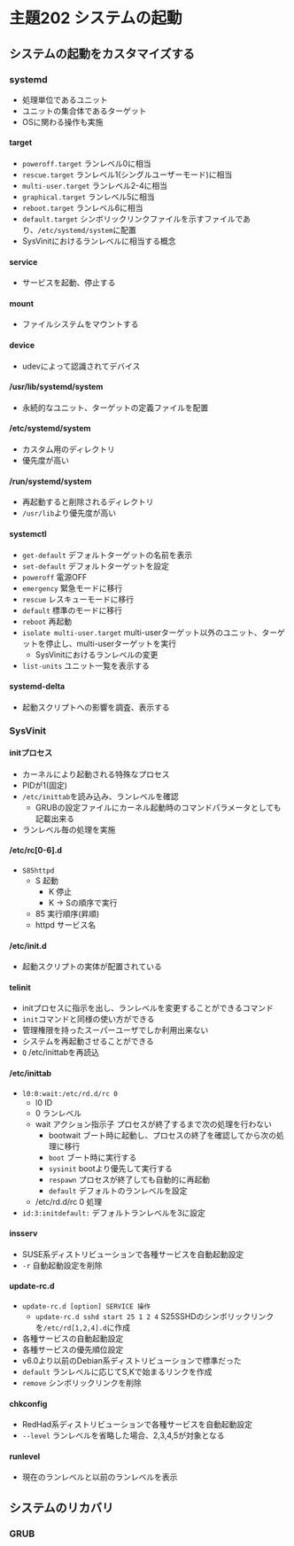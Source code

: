 # 主題202 システムの起動

## システムの起動をカスタマイズする

### systemd
- 処理単位であるユニット
- ユニットの集合体であるターゲット
- OSに関わる操作も実施

#### target
- `poweroff.target` ランレベル0に相当
- `rescue.target` ランレベル1(シングルユーザーモード)に相当
- `multi-user.target` ランレベル2-4に相当
- `graphical.target` ランレベル5に相当
- `reboot.target` ランレベル6に相当
- `default.target` シンボリックリンクファイルを示すファイルであり、`/etc/systemd/system`に配置
- SysVinitにおけるランレベルに相当する概念

#### service
- サービスを起動、停止する

#### mount
- ファイルシステムをマウントする

#### device
- udevによって認識されてデバイス


#### /usr/lib/systemd/system
- 永続的なユニット、ターゲットの定義ファイルを配置

#### /etc/systemd/system
- カスタム用のディレクトリ
- 優先度が高い

#### /run/systemd/system
- 再起動すると削除されるディレクトリ
- `/usr/lib`より優先度が高い

#### systemctl
- `get-default` デフォルトターゲットの名前を表示
- `set-default` デフォルトターゲットを設定
- `poweroff` 電源OFF
- `emergency` 緊急モードに移行
- `rescue` レスキューモードに移行
- `default` 標準のモードに移行
- `reboot` 再起動
- `isolate multi-user.target` multi-userターゲット以外のユニット、ターゲットを停止し、multi-userターゲットを実行
	- SysVinitにおけるランレベルの変更
- `list-units` ユニット一覧を表示する

#### systemd-delta
- 起動スクリプトへの影響を調査、表示する

### SysVinit
#### initプロセス
- カーネルにより起動される特殊なプロセス
- PIDが1(固定)
- `/etc/inittab`を読み込み、ランレベルを確認
    - GRUBの設定ファイルにカーネル起動時のコマンドパラメータとしても記載出来る
- ランレベル毎の処理を実施

#### /etc/rc[0-6].d
- `S85httpd`
	- S 起動
        - K 停止
        - K -> Sの順序で実行
	- 85 実行順序(昇順)
	- httpd サービス名

#### /etc/init.d
- 起動スクリプトの実体が配置されている

#### telinit
- initプロセスに指示を出し、ランレベルを変更することができるコマンド
- `init`コマンドと同様の使い方ができる
- 管理権限を持ったスーパーユーザでしか利用出来ない
- システムを再起動させることができる
- `Q` /etc/inittabを再読込

#### /etc/inittab
- `l0:0:wait:/etc/rd.d/rc 0`
	- l0 ID
	- 0 ランレベル
	- wait アクション指示子 プロセスが終了するまで次の処理を行わない
        - bootwait ブート時に起動し、プロセスの終了を確認してから次の処理に移行
        - `boot` ブート時に実行する
        - `sysinit` bootより優先して実行する
        - `respawn` プロセスが終了しても自動的に再起動
        - `default` デフォルトのランレベルを設定
	- /etc/rd.d/rc 0 処理
- `id:3:initdefault:` デフォルトランレベルを3に設定

#### insserv
- SUSE系ディストリビューションで各種サービスを自動起動設定
- `-r` 自動起動設定を削除

#### update-rc.d
- `update-rc.d [option] SERVICE 操作`
    - `update-rc.d sshd start 25 1 2 4` S25SSHDのシンボリックリンクを`/etc/rd[1,2,4].d`に作成
- 各種サービスの自動起動設定
- 各種サービスの優先順位設定
- v6.0より以前のDebian系ディストリビューションで標準だった
- `default` ランレベルに応じてS,Kで始まるリンクを作成
- `remove` シンボリックリンクを削除 

#### chkconfig
- RedHad系ディストリビューションで各種サービスを自動起動設定
- `--level` ランレベルを省略した場合、2,3,4,5が対象となる

#### runlevel
- 現在のランレベルと以前のランレベルを表示

## システムのリカバリ

### GRUB
